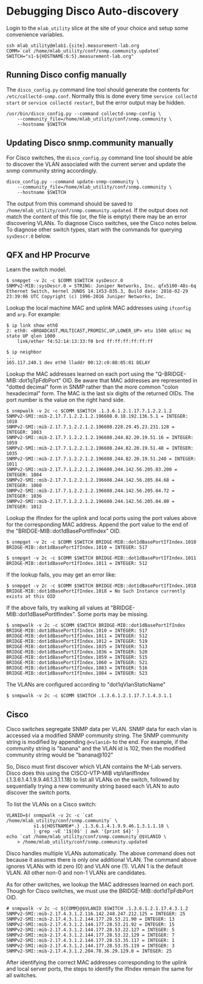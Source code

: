 # Debugging Disco Auto-discovery

Login to the `mlab_utility` slice at the site of your choice and setup some
convenience variables.

```
ssh mlab_utility@mlab1.{site}.measurement-lab.org
COMM=`cat /home/mlab_utility/conf/snmp.community.updated`
SWITCH="s1-${HOSTNAME:6:5}.measurement-lab.org"
```

## Running Disco config manually

The `disco_config.py` command line tool should generate the contents for
`/etc/collectd-snmp.conf`. Normally this is done every time `service collectd
start` or `service collectd restart`, but the error output may be hidden.

```
/usr/bin/disco_config.py --command collectd-snmp-config \
    --community_file=/home/mlab_utility/conf/snmp.community \
    --hostname $SWITCH
```

## Updating Disco snmp.community manually

For Cisco switches, the `disco_config.py` command line tool should be able to
discover the VLAN associated with the current server and update the snmp
community string accordingly.

```
disco_config.py --command update-snmp-community \
    --community_file=/home/mlab_utility/conf/snmp.community \
    --hostname $SWITCH
```

The output from this command should be saved to
`/home/mlab_utility/conf/snmp.community.updated`. If the output does not match
the content of this file (or, the file is empty) there may be an error
discovering VLANs. To diagnose Cisco switches, see the Cisco notes below. To
diagnose other switch types, start with the commands for querying `sysDescr.0`
below.

## QFX and HP Procurve

Learn the switch model.
```
$ snmpget -v 2c -c $COMM $SWITCH sysDescr.0
SNMPv2-MIB::sysDescr.0 = STRING: Juniper Networks, Inc. qfx5100-48s-6q Ethernet Switch, kernel JUNOS 14.1X53-D35.3, Build date: 2016-02-29 23:39:06 UTC Copyright (c) 1996-2016 Juniper Networks, Inc.
```

Lookup the local machine MAC and uplink MAC addresses using `ifconfig` and
`arp`. For example:

```
$ ip link show eth0
2: eth0: <BROADCAST,MULTICAST,PROMISC,UP,LOWER_UP> mtu 1500 qdisc mq state UP qlen 1000
    link/ether f4:52:14:13:33:f0 brd ff:ff:ff:ff:ff:ff

$ ip neighbor
...
165.117.240.1 dev eth0 lladdr 00:12:c0:88:05:01 DELAY
```

Lookup the MAC addresses learned on each port using the
"Q-BRIDGE-MIB::dot1qTpFdbPort" OID. Be aware that MAC addresses are represented
in "dotted decimal" form in SNMP rather than the more common "colon
hexadecimal" form. The MAC is the last six digits of the returned OIDs. The
port number is the value on the right hand side.

```
$ snmpwalk -v 2c -c $COMM $SWITCH .1.3.6.1.2.1.17.7.1.2.2.1.2
SNMPv2-SMI::mib-2.17.7.1.2.2.1.2.196608.0.18.192.136.5.1 = INTEGER: 1010
SNMPv2-SMI::mib-2.17.7.1.2.2.1.2.196608.228.29.45.23.231.128 = INTEGER: 1083
SNMPv2-SMI::mib-2.17.7.1.2.2.1.2.196608.244.82.20.19.51.16 = INTEGER: 1059
SNMPv2-SMI::mib-2.17.7.1.2.2.1.2.196608.244.82.20.19.51.48 = INTEGER: 1035
SNMPv2-SMI::mib-2.17.7.1.2.2.1.2.196608.244.82.20.19.51.240 = INTEGER: 1011
SNMPv2-SMI::mib-2.17.7.1.2.2.1.2.196608.244.142.56.205.83.200 = INTEGER: 1084
SNMPv2-SMI::mib-2.17.7.1.2.2.1.2.196608.244.142.56.205.84.68 = INTEGER: 1060
SNMPv2-SMI::mib-2.17.7.1.2.2.1.2.196608.244.142.56.205.84.72 = INTEGER: 1036
SNMPv2-SMI::mib-2.17.7.1.2.2.1.2.196608.244.142.56.205.84.80 = INTEGER: 1012
```

Lookup the ifIndex for the uplink and local ports using the port values above
for the corresponding MAC address. Append the port value to the end of the
"BRIDGE-MIB::dot1dBasePortIfIndex" OID.

```
$ snmpget -v 2c -c $COMM $SWITCH BRIDGE-MIB::dot1dBasePortIfIndex.1010
BRIDGE-MIB::dot1dBasePortIfIndex.1010 = INTEGER: 517

$ snmpget -v 2c -c $COMM $SWITCH BRIDGE-MIB::dot1dBasePortIfIndex.1011
BRIDGE-MIB::dot1dBasePortIfIndex.1011 = INTEGER: 512
```

If the lookup fails, you may get an error like:
```
$ snmpget -v 2c -c $COMM $SWITCH BRIDGE-MIB::dot1dBasePortIfIndex.1018
BRIDGE-MIB::dot1dBasePortIfIndex.1018 = No Such Instance currently exists at this OID
```

If the above fails, try walking all values at "BRIDGE-MIB::dot1dBasePortIfIndex".
Some ports may be missing.

```
$ snmpwalk -v 2c -c $COMM $SWITCH BRIDGE-MIB::dot1dBasePortIfIndex
BRIDGE-MIB::dot1dBasePortIfIndex.1010 = INTEGER: 517
BRIDGE-MIB::dot1dBasePortIfIndex.1011 = INTEGER: 512
BRIDGE-MIB::dot1dBasePortIfIndex.1012 = INTEGER: 519
BRIDGE-MIB::dot1dBasePortIfIndex.1035 = INTEGER: 513
BRIDGE-MIB::dot1dBasePortIfIndex.1036 = INTEGER: 520
BRIDGE-MIB::dot1dBasePortIfIndex.1059 = INTEGER: 515
BRIDGE-MIB::dot1dBasePortIfIndex.1060 = INTEGER: 521
BRIDGE-MIB::dot1dBasePortIfIndex.1083 = INTEGER: 516
BRIDGE-MIB::dot1dBasePortIfIndex.1084 = INTEGER: 523
```

The VLANs are configured according to "dot1qVlanStaticName"
```
$ snmpwalk -v 2c -c $COMM $SWITCH .1.3.6.1.2.1.17.7.1.4.3.1.1
```

## Cisco

Cisco switches segregate SNMP data per VLAN. SNMP data for each vlan is
accessed via a modified SNMP community string. The SNMP community string is
modified by appending `@<vlanid>` to the end. For example, if the community
string is "banana" and the VLAN id is 102, then the modified community string
would be "banana@102"

So, Disco must first discover which VLAN contains the M-Lab servers. Disco does
this using the CISCO-VTP-MIB vtpVlanIfIndex (.1.3.6.1.4.1.9.9.46.1.3.1.1.18) to
list all VLANs on the switch, followed by sequentially trying a new community
string based each VLAN to auto discover the switch ports.

To list the VLANs on a Cisco switch:

```
VLANID=$( snmpwalk -v 2c -c `cat /home/mlab_utility/conf/snmp.community` \
          s1.${HOSTNAME#*.} .1.3.6.1.4.1.9.9.46.1.3.1.1.18 \
          | grep -vE '1$|0$' | awk '{print $4}' )
echo `cat /home/mlab_utility/conf/snmp.community`@$VLANID \
    > /home/mlab_utility/conf/snmp.community.updated
```

Disco handles multiple VLANs automatically. The above command does not because
it assumes there is only *one* additional VLAN. The command above ignores VLANs
with id zero (0) and VLAN one (1). VLAN 1 is the default VLAN. All other
non-0 and non-1 VLANs are candidates.

As for other switches, we lookup the MAC addresses learned on each port. Though
for Cisco switches, we must use the BRIDGE-MIB::dot1dTpFdbPort OID.

```
# snmpwalk -v 2c -c ${COMM}@$VLANID $SWITCH .1.3.6.1.2.1.17.4.3.1.2
SNMPv2-SMI::mib-2.17.4.3.1.2.116.142.248.247.212.125 = INTEGER: 25
SNMPv2-SMI::mib-2.17.4.3.1.2.144.177.28.53.21.90 = INTEGER: 13
SNMPv2-SMI::mib-2.17.4.3.1.2.144.177.28.53.21.92 = INTEGER: 15
SNMPv2-SMI::mib-2.17.4.3.1.2.144.177.28.53.22.127 = INTEGER: 5
SNMPv2-SMI::mib-2.17.4.3.1.2.144.177.28.53.22.129 = INTEGER: 7
SNMPv2-SMI::mib-2.17.4.3.1.2.144.177.28.53.35.117 = INTEGER: 1
SNMPv2-SMI::mib-2.17.4.3.1.2.144.177.28.53.35.119 = INTEGER: 3
SNMPv2-SMI::mib-2.17.4.3.1.2.204.78.36.29.129.0 = INTEGER: 25
```

After identifying the correct MAC addresses corresponding to the uplink and
local server ports, the steps to identify the ifIndex remain the same for all
switches.
